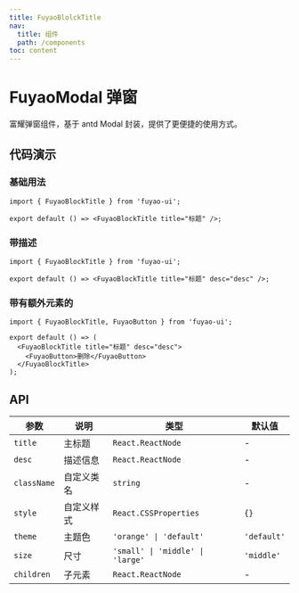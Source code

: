 ```yaml
---
title: FuyaoBlolckTitle
nav:
  title: 组件
  path: /components
toc: content
---
```


# FuyaoModal 弹窗

富耀弹窗组件，基于 antd Modal 封装，提供了更便捷的使用方式。

## 代码演示

### 基础用法

```tsx
import { FuyaoBlockTitle } from 'fuyao-ui';

export default () => <FuyaoBlockTitle title="标题" />;
```

### 带描述

```tsx
import { FuyaoBlockTitle } from 'fuyao-ui';

export default () => <FuyaoBlockTitle title="标题" desc="desc" />;
```

### 带有额外元素的

```tsx
import { FuyaoBlockTitle, FuyaoButton } from 'fuyao-ui';

export default () => (
  <FuyaoBlockTitle title="标题" desc="desc">
    <FuyaoButton>删除</FuyaoButton>
  </FuyaoBlockTitle>
);
```

## API

| 参数        | 说明       | 类型                             | 默认值      |
| ----------- | ---------- | -------------------------------- | ----------- |
| `title`     | 主标题     | `React.ReactNode`                | -           |
| `desc`      | 描述信息   | `React.ReactNode`                | -           |
| `className` | 自定义类名 | `string`                         | -           |
| `style`     | 自定义样式 | `React.CSSProperties`            | `{}`        |
| `theme`     | 主题色     | `'orange' \| 'default'`          | `'default'` |
| `size`      | 尺寸       | `'small' \| 'middle' \| 'large'` | `'middle'`  |
| `children`  | 子元素     | `React.ReactNode`                | -           |
